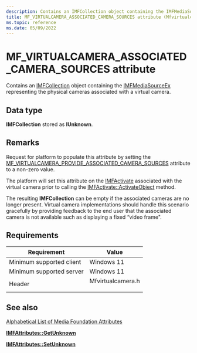 ```yaml
---
description: Contains an IMFCollection object containing the IMFMediaSourceEx representing the physical cameras associated with a virtual camera.
title: MF_VIRTUALCAMERA_ASSOCIATED_CAMERA_SOURCES attribute (Mfvirtualcamera.h)
ms.topic: reference
ms.date: 05/09/2022
---
```


# MF\_VIRTUALCAMERA\_ASSOCIATED\_CAMERA\_SOURCES attribute

Contains an [IMFCollection](/win32/api/mfobjects/nn-mfobjects-imfcollection) object containing the [IMFMediaSourceEx](/windows/win32/api/mfidl/nn-mfidl-imfmediasourceex) representing the physical cameras associated with a virtual camera. 


## Data type

**IMFCollection** stored as **IUnknown**.

## Remarks

Request for platform to populate this attribute by setting the [MF_VIRTUALCAMERA_PROVIDE_ASSOCIATED_CAMERA_SOURCES](mf-virtualcamera-provide-associated-camera-sources.md) attribute to a non-zero value.

The platform will set this attribute on the [IMFActivate](/windows/win32/api/mfobjects/nn-mfobjects-imfactivate) associated with the virtual camera prior to calling the [IMFActivate::ActivateObject](/windows/win32/api/mfobjects/nf-mfobjects-imfactivate-activateobject) method.

The resulting **IMFCollection** can be empty if the associated cameras are no longer present. Virtual camera implementations should handle this scenario gracefully by providing feedback to the end user that the associated camera is not available such as displaying a fixed “video frame".



## Requirements



| Requirement | Value |
|-------------------------------------|------------------------------------------------------------------------------------|
| Minimum supported client<br/> | Windows 11<br/>                          |
| Minimum supported server<br/> | Windows 11<br/>                      |
| Header<br/>                   | <dl> <dt>Mfvirtualcamera.h</dt> </dl> |



## See also

<dl> <dt>

[Alphabetical List of Media Foundation Attributes](alphabetical-list-of-media-foundation-attributes.md)
</dt> <dt>

[**IMFAttributes::GetUnknown**](/windows/win32/api/mfobjects/nf-mfobjects-imfattributes-getunknown)
</dt> <dt>

[**IMFAttributes::SetUnknown**](/windows/win32/api/mfobjects/nf-mfobjects-imfattributes-setunknown)
</dt> 
</dl>
 




